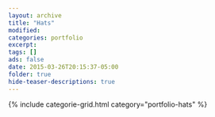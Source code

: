 ```yaml
---
layout: archive
title: "Hats"
modified:
categories: portfolio
excerpt:
tags: []
ads: false
date: 2015-03-26T20:15:37-05:00
folder: true
hide-teaser-descriptions: true
---
```


<div class="tiles">
{% include categorie-grid.html category="portfolio-hats" %}
</div>

